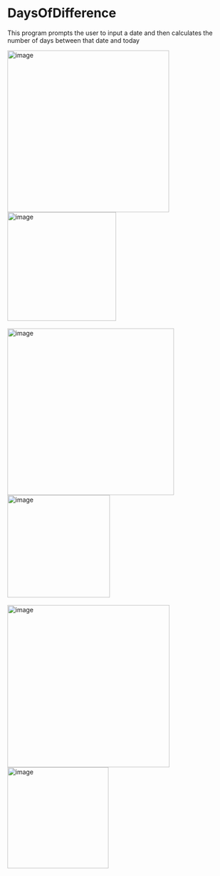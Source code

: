 # DaysOfDifference
This program prompts the user to input a date and then calculates the number of days between that date and today

<img width="363" alt="image" src="https://github.com/candreanivera/DaysOfDifference/assets/130986869/7ab765a4-5c3f-4235-9da1-b202c90c40f0">
<br>
<img width="244" alt="image" src="https://github.com/candreanivera/DaysOfDifference/assets/130986869/1b132d9c-47d4-49ac-bba0-09513e2f888d">

<br>
<br>
<img width="374" alt="image" src="https://github.com/candreanivera/DaysOfDifference/assets/130986869/76960932-68e9-4518-9012-f2fe3d29885b">
<br>
<img width="230" alt="image" src="https://github.com/candreanivera/DaysOfDifference/assets/130986869/93abad6b-aa03-41d5-83fc-f95dbe177120">

<br>
<br>
<img width="364" alt="image" src="https://github.com/candreanivera/DaysOfDifference/assets/130986869/c5306679-c0df-457d-8386-dc2d2a16ef46">
<br>
<img width="227" alt="image" src="https://github.com/candreanivera/DaysOfDifference/assets/130986869/2bb5d65f-f3e6-4d9f-8674-d4bc2b0ab980">




